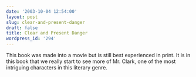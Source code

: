 ```yaml
---
date: '2003-10-04 12:54:00'
layout: post
slug: clear-and-present-danger
draft: false
title: Clear and Present Danger
wordpress_id: '294'
---
```


This book was made into a movie but is still best experienced in print. It is in this book that we really start to see more of Mr. Clark, one of the most intriguing characters in this literary genre.

